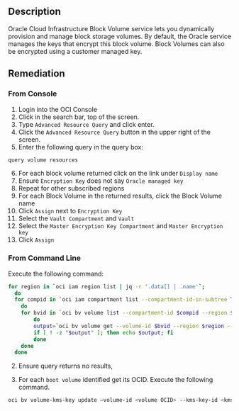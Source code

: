 ## Description

Oracle Cloud Infrastructure Block Volume service lets you dynamically provision and manage block storage volumes. By default, the Oracle service manages the keys that encrypt this block volume. Block Volumes can also be encrypted using a customer managed key.

## Remediation

### From Console

1. Login into the OCI Console
2. Click in the search bar, top of the screen.
3. Type `Advanced Resource Query` and click enter.
4. Click the `Advanced Resource Query` button in the upper right of the screen.
5. Enter the following query in the query box:

```bash
query volume resources
```

6. For each block volume returned click on the link under `Display name`
7. Ensure `Encryption Key` does not say `Oracle managed key`
8. Repeat for other subscribed regions
9. For each Block Volume in the returned results, click the Block Volume name
10. Click `Assign` next to `Encryption Key`
11. Select the `Vault Compartment` and `Vault`
12.  Select the `Master Encryption Key Compartment` and `Master Encryption key`
13. Click `Assign`

### From Command Line

Execute the following command:

```bash
for region in `oci iam region list | jq -r '.data[] | .name'`; 
  do
  for compid in `oci iam compartment list --compartment-id-in-subtree TRUE 2>/dev/null | jq -r '.data[] | .id'`
    do
    for bvid in `oci bv volume list --compartment-id $compid --region $region 2>/dev/null | jq -r '.data[] | select(."kms-key-id" == null).id'` 
        do
        output=`oci bv volume get --volume-id $bvid --region $region --query=data.{"name:\"display-name\","id:id""} --output table 2>/dev/null`
        if [ ! -z "$output" ]; then echo $output; fi
        done 
    done
  done
```

2. Ensure query returns no results,

3. For each `boot volume` identified get its OCID. Execute the following command.

```bash
oci bv volume-kms-key update –volume-id <volume OCID> --kms-key-id <kms key OCID>
```